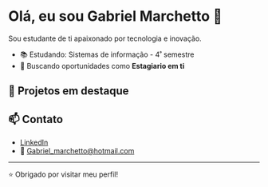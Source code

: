 # Olá, eu sou Gabriel Marchetto 👋

Sou estudante de ti apaixonado por tecnologia e inovação.

- 📚 Estudando: Sistemas de informação - 4˚ semestre
- 🎯 Buscando oportunidades como **Estagiario em ti**

## 🚀 Projetos em destaque



## 📫 Contato

- [LinkedIn](https://linkedin.com/in/gabrielmm1)
- 📧 Gabriel_marchetto@hotmail.com

---

⭐ Obrigado por visitar meu perfil!
